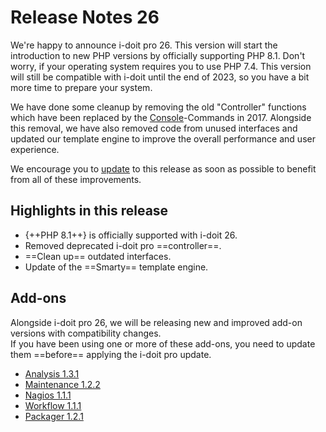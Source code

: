 # Release Notes 26


We're happy to announce i-doit pro 26. This version will start the introduction to new PHP versions by officially supporting PHP 8.1. Don't worry, if your operating system requires you to use PHP 7.4. This version will still be compatible with i-doit until the end of 2023, so you have a bit more time to prepare your system.

We have done some cleanup by removing the old "Controller" functions which have been replaced by the [Console](../../automation-and-integration/cli/console/index.md)-Commands in 2017. Alongside this removal, we have also removed code from unused interfaces and updated our template engine to improve the overall performance and user experience.

We encourage you to [update](../../maintenance-and-operation/update.md) to this release as soon as possible to benefit from all of these improvements.

## Highlights in this release

- {++PHP 8.1++} is officially supported with i-doit 26.
- Removed deprecated i-doit pro ==controller==.
- ==Clean up== outdated interfaces.
- Update of the ==Smarty== template engine.

## Add-ons

Alongside i-doit pro 26, we will be releasing new and improved add-on versions with compatibility changes.<br>
If you have been using one or more of these add-ons, you need to update them ==before== applying the i-doit pro update.

- [Analysis 1.3.1](../../i-doit-pro-add-ons/analysis.md#releases)
- [Maintenance 1.2.2](../../i-doit-pro-add-ons/maintenance.md#releases)
- [Nagios 1.1.1](../../automation-and-integration/network-monitoring/nagios.md)
- [Workflow 1.1.1](../../i-doit-pro-add-ons/workflow.md#releases)
- [Packager 1.2.1](../../i-doit-pro-add-ons/add-on-packager.md#releases)
